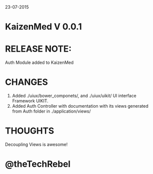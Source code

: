 23-07-2015

KaizenMed V 0.0.1
=

RELEASE NOTE:
=
Auth Module added to KaizenMed



CHANGES
=

1. Added ./uiux/bower_componets/, and ./uiux/uikit/ UI interface Framework UIKIT.
2. Added Auth Controller with documentation with its views generated from Auth folder in ./application/views/

THOUGHTS
=

Decoupling Views is awesome!

@theTechRebel
=



